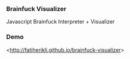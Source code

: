 ### Brainfuck Visualizer

Javascript Brainfuck Interpreter + Visualizer

### Demo
<<http://fatiherikli.github.io/brainfuck-visualizer>>
